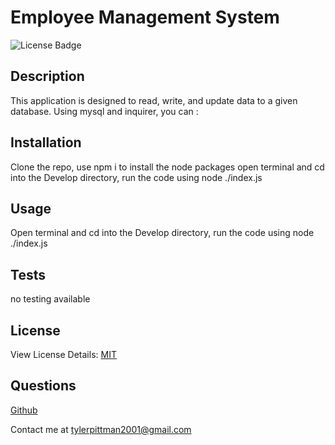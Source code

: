 # Employee Management System
![License Badge](https://img.shields.io/badge/license-MIT-blue)
## Description
This application is designed to read, write, and update data to a given database. Using mysql and inquirer, you can :
## Installation
Clone the repo, use npm i to install the node packages open terminal and cd into the Develop directory, run the code using node ./index.js
## Usage
Open terminal and cd into the Develop directory, run the code using node ./index.js
## Tests
no testing available
## License
View License Details: [MIT](http://choosealicense.com/licenses/mit/)
## Questions
[Github](https://github.com/psiko23) 

Contact me at tylerpittman2001@gmail.com